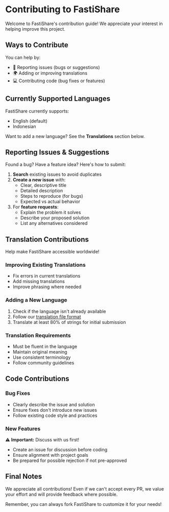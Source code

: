 # Contributing to FastiShare

Welcome to FastiShare's contribution guide! We appreciate your interest in helping improve this project.

## Ways to Contribute

You can help by:

- 🐛 Reporting issues (bugs or suggestions)
- 🌍 Adding or improving translations
- 💻 Contributing code (bug fixes or features)

## Currently Supported Languages

FastiShare currently supports:

- English (default)
- Indonesian

Want to add a new language? See the **Translations** section below.

## Reporting Issues & Suggestions

Found a bug? Have a feature idea? Here's how to submit:

1. **Search** existing issues to avoid duplicates
2. **Create a new issue** with:
   - Clear, descriptive title
   - Detailed description
   - Steps to reproduce (for bugs)
   - Expected vs actual behavior
3. For **feature requests**:
   - Explain the problem it solves
   - Describe your proposed solution
   - List any alternatives considered

## Translation Contributions

Help make FastiShare accessible worldwide!

### Improving Existing Translations

- Fix errors in current translations
- Add missing translations
- Improve phrasing where needed

### Adding a New Language

1. Check if the language isn't already available
2. Follow our [translation file format](https://github.com/Flagodna-Developer/FastiShare/tree/main/translation)
3. Translate at least 80% of strings for initial submission

### Translation Requirements

- Must be fluent in the language
- Maintain original meaning
- Use consistent terminology
- Follow community guidelines

## Code Contributions

### Bug Fixes

- Clearly describe the issue and solution
- Ensure fixes don't introduce new issues
- Follow existing code style and practices

### New Features

⚠ **Important:** Discuss with us first!

- Create an issue for discussion before coding
- Ensure alignment with project goals
- Be prepared for possible rejection if not pre-approved

## Final Notes

We appreciate all contributions! Even if we can't accept every PR, we value your effort and will provide feedback where possible.

Remember, you can always fork FastiShare to customize it for your needs!
